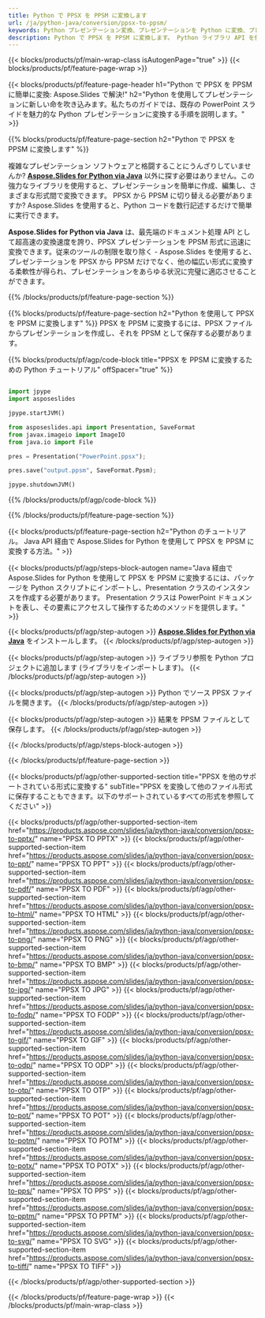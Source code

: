 ```yaml
---
title: Python で PPSX を PPSM に変換します
url: /ja/python-java/conversion/ppsx-to-ppsm/
keywords: Python プレゼンテーション変換、プレゼンテーションを Python に変換、プレゼンテーション用 Python、Aspose.Slides Python、PPSX から PPSM への変換、Python プレゼンテーション ライブラリ
description: Python で PPSX を PPSM に変換します。 Python ライブラリ API を使用して、PPSX ファイルを PPSM に変換します
---
```


{{< blocks/products/pf/main-wrap-class isAutogenPage="true" >}}
{{< blocks/products/pf/feature-page-wrap >}}

{{< blocks/products/pf/feature-page-header h1="Python で PPSX を PPSM に簡単に変換: Aspose.Slides で解決!" h2="Python を使用してプレゼンテーションに新しい命を吹き込みます。私たちのガイドでは、既存の PowerPoint スライドを魅力的な Python プレゼンテーションに変換する手順を説明します。" >}}

{{% blocks/products/pf/feature-page-section h2="Python で PPSX を PPSM に変換します" %}}

複雑なプレゼンテーション ソフトウェアと格闘することにうんざりしていませんか? [**Aspose.Slides for Python via Java**](https://products.aspose.com/slides/ja/python-java/) 以外に探す必要はありません。この強力なライブラリを使用すると、プレゼンテーションを簡単に作成、編集し、さまざまな形式間で変換できます。 PPSX から PPSM に切り替える必要がありますか? Aspose.Slides を使用すると、Python コードを数行記述するだけで簡単に実行できます。

**Aspose.Slides for Python via Java** は、最先端のドキュメント処理 API として超高速の変換速度を誇り、PPSX プレゼンテーションを PPSM 形式に迅速に変換できます。従来のツールの制限を取り除く - Aspose.Slides を使用すると、プレゼンテーションを PPSX から PPSM だけでなく、他の幅広い形式に変換する柔軟性が得られ、プレゼンテーションをあらゆる状況に完璧に適応させることができます。

{{% /blocks/products/pf/feature-page-section %}}

{{% blocks/products/pf/feature-page-section  h2="Python を使用して PPSX を PPSM に変換します" %}}
PPSX を PPSM に変換するには、PPSX ファイルからプレゼンテーションを作成し、それを PPSM として保存する必要があります。

{{% blocks/products/pf/agp/code-block title="PPSX を PPSM に変換するための Python チュートリアル" offSpacer="true" %}}

```python

import jpype
import asposeslides

jpype.startJVM()

from asposeslides.api import Presentation, SaveFormat
from javax.imageio import ImageIO
from java.io import File

pres = Presentation("PowerPoint.ppsx");

pres.save("output.ppsm", SaveFormat.Ppsm);

jpype.shutdownJVM()
```


{{% /blocks/products/pf/agp/code-block %}}

{{% /blocks/products/pf/feature-page-section %}}

{{< blocks/products/pf/feature-page-section  h2="Python のチュートリアル。 Java API 経由で Aspose.Slides for Python を使用して PPSX を PPSM に変換する方法。" >}}

{{< blocks/products/pf/agp/steps-block-autogen name="Java 経由で Aspose.Slides for Python を使用して PPSX を PPSM に変換するには、パッケージを Python スクリプトにインポートし、Presentation クラスのインスタンスを作成する必要があります。 Presentation クラスは PowerPoint ドキュメントを表し、その要素にアクセスして操作するためのメソッドを提供します。" >}}

{{< blocks/products/pf/agp/step-autogen >}}
[**Aspose.Slides for Python via Java**](https://products.aspose.com/slides/ja/python-java/) をインストールします。
{{< /blocks/products/pf/agp/step-autogen >}}

{{< blocks/products/pf/agp/step-autogen >}}
ライブラリ参照を Python プロジェクトに追加します (ライブラリをインポートします)。
{{< /blocks/products/pf/agp/step-autogen >}}

{{< blocks/products/pf/agp/step-autogen >}}
Python でソース PPSX ファイルを開きます。
{{< /blocks/products/pf/agp/step-autogen >}}

{{< blocks/products/pf/agp/step-autogen >}}
結果を PPSM ファイルとして保存します。
{{< /blocks/products/pf/agp/step-autogen >}}

{{< /blocks/products/pf/agp/steps-block-autogen >}}

{{< /blocks/products/pf/feature-page-section >}}

{{< blocks/products/pf/agp/other-supported-section title="PPSX を他のサポートされている形式に変換する" subTitle="PPSX を変換して他のファイル形式に保存することもできます。以下のサポートされているすべての形式を参照してください" >}}

{{< blocks/products/pf/agp/other-supported-section-item href="https://products.aspose.com/slides/ja/python-java/conversion/ppsx-to-pptx/" name="PPSX TO PPTX" >}}
{{< blocks/products/pf/agp/other-supported-section-item href="https://products.aspose.com/slides/ja/python-java/conversion/ppsx-to-ppt/" name="PPSX TO PPT" >}}
{{< blocks/products/pf/agp/other-supported-section-item href="https://products.aspose.com/slides/ja/python-java/conversion/ppsx-to-pdf/" name="PPSX TO PDF" >}}
{{< blocks/products/pf/agp/other-supported-section-item href="https://products.aspose.com/slides/ja/python-java/conversion/ppsx-to-html/" name="PPSX TO HTML" >}}
{{< blocks/products/pf/agp/other-supported-section-item href="https://products.aspose.com/slides/ja/python-java/conversion/ppsx-to-png/" name="PPSX TO PNG" >}}
{{< blocks/products/pf/agp/other-supported-section-item href="https://products.aspose.com/slides/ja/python-java/conversion/ppsx-to-bmp/" name="PPSX TO BMP" >}}
{{< blocks/products/pf/agp/other-supported-section-item href="https://products.aspose.com/slides/ja/python-java/conversion/ppsx-to-jpg/" name="PPSX TO JPG" >}}
{{< blocks/products/pf/agp/other-supported-section-item href="https://products.aspose.com/slides/ja/python-java/conversion/ppsx-to-fodp/" name="PPSX TO FODP" >}}
{{< blocks/products/pf/agp/other-supported-section-item href="https://products.aspose.com/slides/ja/python-java/conversion/ppsx-to-gif/" name="PPSX TO GIF" >}}
{{< blocks/products/pf/agp/other-supported-section-item href="https://products.aspose.com/slides/ja/python-java/conversion/ppsx-to-odp/" name="PPSX TO ODP" >}}
{{< blocks/products/pf/agp/other-supported-section-item href="https://products.aspose.com/slides/ja/python-java/conversion/ppsx-to-otp/" name="PPSX TO OTP" >}}
{{< blocks/products/pf/agp/other-supported-section-item href="https://products.aspose.com/slides/ja/python-java/conversion/ppsx-to-pot/" name="PPSX TO POT" >}}
{{< blocks/products/pf/agp/other-supported-section-item href="https://products.aspose.com/slides/ja/python-java/conversion/ppsx-to-potm/" name="PPSX TO POTM" >}}
{{< blocks/products/pf/agp/other-supported-section-item href="https://products.aspose.com/slides/ja/python-java/conversion/ppsx-to-potx/" name="PPSX TO POTX" >}}
{{< blocks/products/pf/agp/other-supported-section-item href="https://products.aspose.com/slides/ja/python-java/conversion/ppsx-to-pps/" name="PPSX TO PPS" >}}
{{< blocks/products/pf/agp/other-supported-section-item href="https://products.aspose.com/slides/ja/python-java/conversion/ppsx-to-pptm/" name="PPSX TO PPTM" >}}
{{< blocks/products/pf/agp/other-supported-section-item href="https://products.aspose.com/slides/ja/python-java/conversion/ppsx-to-svg/" name="PPSX TO SVG" >}}
{{< blocks/products/pf/agp/other-supported-section-item href="https://products.aspose.com/slides/ja/python-java/conversion/ppsx-to-tiff/" name="PPSX TO TIFF" >}}


{{< /blocks/products/pf/agp/other-supported-section >}}

{{< /blocks/products/pf/feature-page-wrap >}}
{{< /blocks/products/pf/main-wrap-class >}}